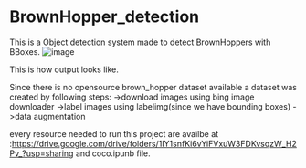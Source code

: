 # BrownHopper_detection
This is a Object detection system made to detect BrownHoppers with BBoxes.
![image](https://github.com/shubham4861/BrownHopper_detection/assets/84654623/9b82d439-a6ae-46d5-9c0e-3e22a78710fd)


This is how output looks like.

Since there is no opensource brown_hopper dataset available a dataset was created by following steps:
->download images using bing image downloader
->label images using labelimg(since we have bounding boxes)
->data augmentation 

every resource needed to run this project are availbe at :https://drive.google.com/drive/folders/1IY1snfKi6vYiFVxuW3FDKvsqzW_H2Pv_?usp=sharing
and coco.ipunb file.
